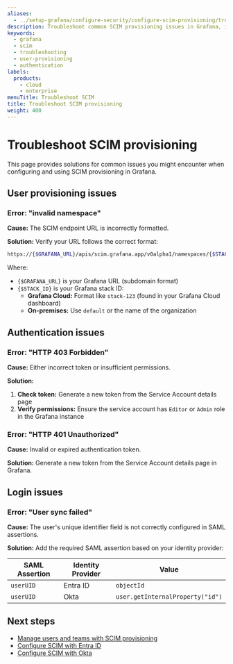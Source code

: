 ```yaml
---
aliases:
  - ../setup-grafana/configure-security/configure-scim-provisioning/troubleshooting/ 
description: Troubleshoot common SCIM provisioning issues in Grafana, including user provisioning, authentication, and login problems.
keywords:
  - grafana
  - scim
  - troubleshooting
  - user-provisioning
  - authentication
labels:
  products:
    - cloud
    - enterprise
menuTitle: Troubleshoot SCIM
title: Troubleshoot SCIM provisioning
weight: 400
---
```


# Troubleshoot SCIM provisioning

This page provides solutions for common issues you might encounter when configuring and using SCIM provisioning in Grafana.

## User provisioning issues

### Error: "invalid namespace"

**Cause:** The SCIM endpoint URL is incorrectly formatted.

**Solution:** Verify your URL follows the correct format:

```bash
https://{$GRAFANA_URL}/apis/scim.grafana.app/v0alpha1/namespaces/{$STACK_ID}/Users
```

Where:

- `{$GRAFANA_URL}` is your Grafana URL (subdomain format)
- `{$STACK_ID}` is your Grafana stack ID:
  - **Grafana Cloud:** Format like `stack-123` (found in your Grafana Cloud dashboard)
  - **On-premises:** Use `default` or the name of the organization

## Authentication issues

### Error: "HTTP 403 Forbidden"

**Cause:** Either incorrect token or insufficient permissions.

**Solution:**

1. **Check token:** Generate a new token from the Service Account details page
2. **Verify permissions:** Ensure the service account has `Editor` or `Admin` role in the Grafana instance

### Error: "HTTP 401 Unauthorized"

**Cause:** Invalid or expired authentication token.

**Solution:** Generate a new token from the Service Account details page in Grafana.

## Login issues

### Error: "User sync failed"

**Cause:** The user's unique identifier field is not correctly configured in SAML assertions.

**Solution:** Add the required SAML assertion based on your identity provider:

| SAML Assertion | Identity Provider | Value                            |
| -------------- | ----------------- | -------------------------------- |
| `userUID`      | Entra ID          | `objectId`                       |
| `userUID`      | Okta              | `user.getInternalProperty("id")` |

## Next steps

- [Manage users and teams with SCIM provisioning](../manage-users-teams/)
- [Configure SCIM with Entra ID](../configure-scim-with-azuread/)
- [Configure SCIM with Okta](../configure-scim-with-okta/)
